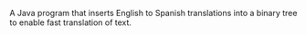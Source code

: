 A Java program that inserts English to Spanish translations into a binary
tree to enable fast translation of text.
